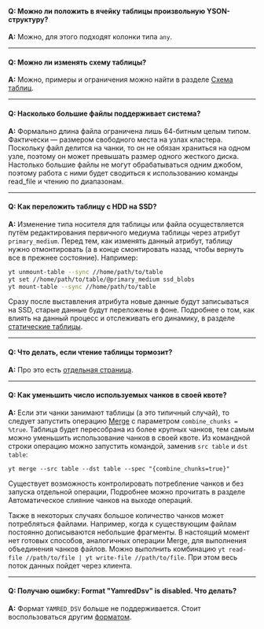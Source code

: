 #### **Q: Можно ли положить в ячейку таблицы произвольную YSON-структуру?**

**A:** Можно, для этого подходят колонки типа `any`.

------

#### **Q: Можно ли изменять схему таблицы?**

**A:** Можно, примеры и ограничения можно найти в разделе [Схема таблиц](../../../user-guide/storage/static-schema.md#create).

------

#### **Q: Насколько большие файлы поддерживает система?**

**A:** Формально длина файла ограничена лишь 64-битным целым типом. Фактически — размером свободного места на узлах кластера. Поскольку файл делится на чанки, то он не обязан храниться на одном узле, поэтому он может превышать размер одного жесткого диска. Настолько большие файлы не могут обрабатываться одним джобом, поэтому работа с ними будет сводиться к использованию команды read_file и чтению по диапазонам.

------
#### **Q: Как переложить таблицу с HDD на SSD?**

**A:** Изменение типа носителя для таблицы или файла осуществляется путём редактирования первичного медиума таблицы через атрибут `primary_medium`. Перед тем, как изменять данный атрибут, таблицу нужно отмонтировать (а в конце смонтировать назад, чтобы вернуть все в прежнее состояние). Например:

```bash
yt unmount-table --sync //home/path/to/table
yt set //home/path/to/table/@primary_medium ssd_blobs
yt mount-table --sync //home/path/to/table
```
Сразу после выставления атрибута новые данные будут записываться на SSD, старые данные будут переложены в фоне. Подробнее о том, как влиять на данный процесс и отслеживать его динамику, в разделе [статические таблицы](../../../user-guide/storage/static-tables.md#medium).

------
#### **Q: Что делать, если чтение таблицы тормозит?**

**A:** Про это есть [отдельная страница](../../../user-guide/problems/slow-read.md).

------
#### **Q: Как уменьшить число используемых чанков в своей квоте?**

**A:** Если эти чанки занимают таблицы (а это типичный случай), то следует запустить операцию [Merge](../../../user-guide/data-processing/operations/merge.md) с параметром `combine_chunks = %true`.
Таблица будет пересобрана из более крупных чанков, тем самым можно уменьшить использование чанков в своей квоте. Из командной строки операцию можно запустить командой, заменив `src table` и `dst table`:

```
yt merge --src table --dst table --spec "{combine_chunks=true}"
```

Существует возможность контролировать потребление чанков и без запуска отдельной операции, Подробнее можно прочитать в разделе Автоматическое слияние чанков на выходе операций.

Также в некоторых случаях большое количество чанков может потребляться файлами. Например, когда к существующим файлам постоянно дописываются небольшие фрагменты. В настоящий момент нет готовых способов, аналогичных операции Merge, для выполнения объединения чанков файлов. Можно выполнить комбинацию `yt read-file //path/to/file | yt write-file //path/to/file`.  При этом весь поток данных пойдет через клиента.

------
#### **Q: Получаю ошибку: Format "YamredDsv" is disabled. Что делать?**

**A:** Формат `YAMRED_DSV` больше не поддерживается. Стоит воспользоваться другим [форматом](../../../user-guide/storage/formats.md#formaty-predstavleniya-tablichnyh-dannyh). 
